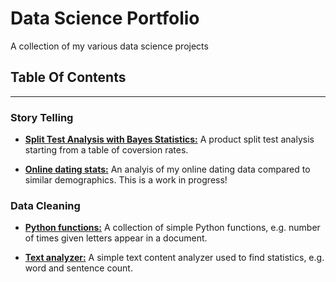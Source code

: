 # Data Science Portfolio
A collection of my various data science projects 

## Table Of Contents
------

### Story Telling 
* [**Split Test Analysis with Bayes Statistics:**](https://github.com/caheredia/Data_Science_Portfolio/blob/master/Galvanize/develop/q3.ipynb) A product split test analysis starting from a table of coversion rates. 

* [**Online dating stats:**](https://github.com/caheredia/Data_Science_Portfolio/blob/master/Responses/develop/2017-8-21_ch_okc_response_data_bayes.ipynb) An analyis of my online dating data compared to similar demographics. This is a work in progress! 

### Data Cleaning
* [**Python functions:**](https://github.com/caheredia/Data_Science_Portfolio/blob/master/Galvanize/deliver/2017-9-1_ch_Python_Challenges.ipynb) A collection of simple Python functions, e.g. number of times given letters appear in a document.

* [**Text analyzer:**](https://github.com/caheredia/Data_Science_Portfolio/blob/master/Galvanize/develop/q1.ipynb) A simple text content analyzer used to find statistics, e.g. word and sentence count.




